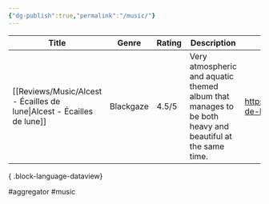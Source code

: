 ```yaml
---
{"dg-publish":true,"permalink":"/music/"}
---
```


| Title                                                                     | Genre     | Rating | Description                                                                                             | Link                                              |
| ------------------------------------------------------------------------- | --------- | ------ | ------------------------------------------------------------------------------------------------------- | ------------------------------------------------- |
| [[Reviews/Music/Alcest - Écailles de lune\|Alcest - Écailles de lune]] | Blackgaze | 4.5/5  | Very atmospheric and aquatic themed album that manages to be both heavy and beautiful at the same time. | https://alcest.bandcamp.com/album/cailles-de-lune |

{ .block-language-dataview}

#aggregator #music 